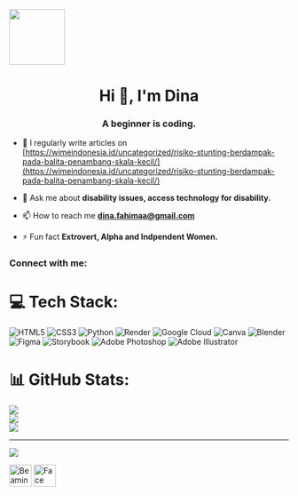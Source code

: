<img src="https://user-images.githubusercontent.com/74038190/242390692-0b335028-1d3d-4ee5-b5b3-a373d499be7e.gif" width="100" height="100"/>

<h1 align="center">Hi 👋, I'm Dina</h1>
<h3 align="center">A beginner is coding.</h3>

- 📝 I regularly write articles on [https://wimeindonesia.id/uncategorized/risiko-stunting-berdampak-pada-balita-penambang-skala-kecil/](https://wimeindonesia.id/uncategorized/risiko-stunting-berdampak-pada-balita-penambang-skala-kecil/)

- 💬 Ask me about **disability issues, access technology for disability.**

- 📫 How to reach me **dina.fahimaa@gmail.com**

- ⚡ Fun fact **Extrovert, Alpha and Indpendent Women.**

<h3 align="left">Connect with me:</h3>
<p align="left">
</p>

# 💻 Tech Stack:
![HTML5](https://img.shields.io/badge/html5-%23E34F26.svg?style=for-the-badge&logo=html5&logoColor=white) ![CSS3](https://img.shields.io/badge/css3-%231572B6.svg?style=for-the-badge&logo=css3&logoColor=white) ![Python](https://img.shields.io/badge/python-3670A0?style=for-the-badge&logo=python&logoColor=ffdd54) ![Render](https://img.shields.io/badge/Render-%46E3B7.svg?style=for-the-badge&logo=render&logoColor=white) ![Google Cloud](https://img.shields.io/badge/GoogleCloud-%234285F4.svg?style=for-the-badge&logo=google-cloud&logoColor=white) ![Canva](https://img.shields.io/badge/Canva-%2300C4CC.svg?style=for-the-badge&logo=Canva&logoColor=white) ![Blender](https://img.shields.io/badge/blender-%23F5792A.svg?style=for-the-badge&logo=blender&logoColor=white) ![Figma](https://img.shields.io/badge/figma-%23F24E1E.svg?style=for-the-badge&logo=figma&logoColor=white) ![Storybook](https://img.shields.io/badge/-Storybook-FF4785?style=for-the-badge&logo=storybook&logoColor=white) ![Adobe Photoshop](https://img.shields.io/badge/adobe%20photoshop-%2331A8FF.svg?style=for-the-badge&logo=adobe%20photoshop&logoColor=white) ![Adobe Illustrator](https://img.shields.io/badge/adobe%20illustrator-%23FF9A00.svg?style=for-the-badge&logo=adobe%20illustrator&logoColor=white)
# 📊 GitHub Stats:
![](https://github-readme-stats.vercel.app/api?username=dinfahi&theme=dark&hide_border=false&include_all_commits=false&count_private=false)<br/>
![](https://github-readme-streak-stats.herokuapp.com/?user=dinfahi&theme=dark&hide_border=false)<br/>
![](https://github-readme-stats.vercel.app/api/top-langs/?username=dinfahi&theme=dark&hide_border=false&include_all_commits=false&count_private=false&layout=compact)

---
[![](https://visitcount.itsvg.in/api?id=dinfahi&icon=0&color=0)](https://visitcount.itsvg.in)

<!-- Proudly created with GPRM ( https://gprm.itsvg.in ) -->

  <img src="https://raw.githubusercontent.com/Tarikul-Islam-Anik/Animated-Fluent-Emojis/master/Emojis/Smilies/Beaming%20Face%20with%20Smiling%20Eyes.png" alt="Beaming Face with Smiling Eyes" width="40" height="40" /> <img src="https://raw.githubusercontent.com/Tarikul-Islam-Anik/Animated-Fluent-Emojis/master/Emojis/Smilies/Face%20with%20Hand%20Over%20Mouth.png" alt="Face with Hand Over Mouth" width="40" height="40" />
<!---
dinfahi/dinfahi is a ✨ special ✨ repository because its `README.md` (this file) appears on your GitHub profile.
You can click the Preview link to take a look at your changes.
--->
